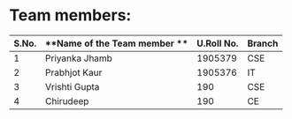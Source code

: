 
# Team members:

|**S.No.** | **Name of the Team member ** | **U.Roll No.** | __Branch__ |
|-------|------------|--------------|----------|
| 1 | Priyanka Jhamb | 1905379 |  CSE |
| 2 | Prabhjot Kaur | 1905376 | IT |
| 3 | Vrishti Gupta | 190 | CSE | 
| 4 | Chirudeep  | 190 | CE |
